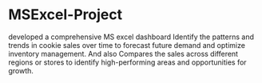 # MSExcel-Project
developed a comprehensive MS excel dashboard Identify the patterns and trends in cookie sales over time to forecast future demand and optimize inventory management. And also Compares the sales across different regions or stores to identify high-performing areas and opportunities for growth.
